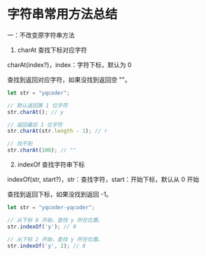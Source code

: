 # 字符串常用方法总结

一：不改变原字符串方法

1. charAt 查找下标对应字符

charAt(index?)，index：字符下标，默认为 0

查找到返回对应字符，如果没找到返回空 ""。

```js
let str = "yqcoder";

// 默认返回第 1 位字符
str.charAt(); // y

// 返回最后 1 位字符
str.charAt(str.length - 1); // r

// 找不到
str.charAt(100); // ""
```

2. indexOf 查找字符串下标

indexOf(str, start?)，str：查找字符，start：开始下标，默认从 0 开始

查找到返回下标，如果没找到返回 -1。

```js
let str = "yqcoder-yqcoder";

// 从下标 0 开始，查找 y 所在位置。
str.indexOf('y'); // 0

// 从下标 2 开始，查找 y 所在位置。
str.indexOf('y', 2); // 8
```
